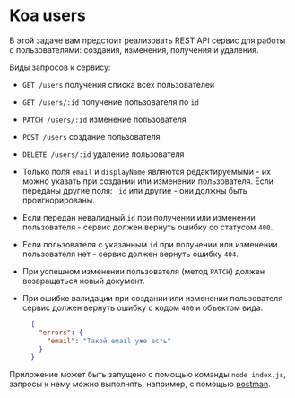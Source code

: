 # Koa users

В этой задаче вам предстоит реализовать REST API сервис для работы с пользователями: создания, 
изменения, получения и удаления.

Виды запросов к сервису:

- `GET /users` получения списка всех пользователей
- `GET /users/:id` получение пользователя по `id`
- `PATCH /users/:id` изменение пользователя
- `POST /users` создание пользователя 
- `DELETE /users/:id` удаление пользователя


- Только поля `email` и `displayName` являются редактируемыми - их можно указать при создании или 
изменении пользователя. Если переданы другие поля: `_id` или другие - они должны быть 
проигнорированы.
- Если передан невалидный `id` при получении или изменении пользователя - сервис должен вернуть 
ошибку со статусом `400`.
- Если пользователя с указанным `id` при получении или изменении пользователя нет - сервис должен 
вернуть ошибку `404`.
- При успешном изменении пользователя (метод `PATCH`) должен возвращаться новый документ.
- При ошибке валидации при создании или изменении пользователя сервис должен вернуть ошибку с кодом
`400` и объектом вида:
    ```json
      {
        "errors": {
          "email": "Такой email уже есть"
        }
      }
    ```

Приложение может быть запущено с помощью команды `node index.js`, запросы к нему можно выполнять, 
например, с помощью [postman](https://www.getpostman.com/).
